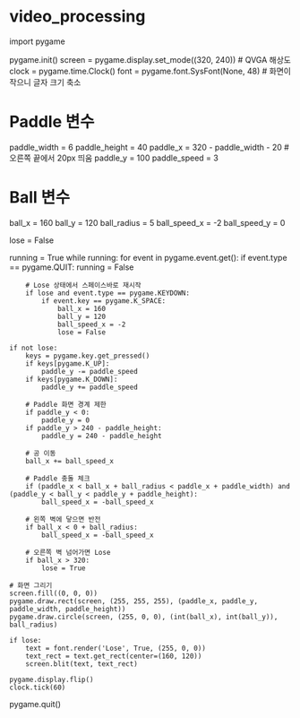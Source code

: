 # video_processing

import pygame

pygame.init()
screen = pygame.display.set_mode((320, 240))  # QVGA 해상도
clock = pygame.time.Clock()
font = pygame.font.SysFont(None, 48)  # 화면이 작으니 글자 크기 축소

# Paddle 변수
paddle_width = 6
paddle_height = 40
paddle_x = 320 - paddle_width - 20  # 오른쪽 끝에서 20px 띄움
paddle_y = 100
paddle_speed = 3

# Ball 변수
ball_x = 160
ball_y = 120
ball_radius = 5
ball_speed_x = -2
ball_speed_y = 0

lose = False

running = True
while running:
    for event in pygame.event.get():
        if event.type == pygame.QUIT:
            running = False

        # Lose 상태에서 스페이스바로 재시작
        if lose and event.type == pygame.KEYDOWN:
            if event.key == pygame.K_SPACE:
                ball_x = 160
                ball_y = 120
                ball_speed_x = -2
                lose = False

    if not lose:
        keys = pygame.key.get_pressed()
        if keys[pygame.K_UP]:
            paddle_y -= paddle_speed
        if keys[pygame.K_DOWN]:
            paddle_y += paddle_speed

        # Paddle 화면 경계 제한
        if paddle_y < 0:
            paddle_y = 0
        if paddle_y > 240 - paddle_height:
            paddle_y = 240 - paddle_height

        # 공 이동
        ball_x += ball_speed_x

        # Paddle 충돌 체크
        if (paddle_x < ball_x + ball_radius < paddle_x + paddle_width) and (paddle_y < ball_y < paddle_y + paddle_height):
            ball_speed_x = -ball_speed_x

        # 왼쪽 벽에 닿으면 반전
        if ball_x < 0 + ball_radius:
            ball_speed_x = -ball_speed_x

        # 오른쪽 벽 넘어가면 Lose
        if ball_x > 320:
            lose = True

    # 화면 그리기
    screen.fill((0, 0, 0))
    pygame.draw.rect(screen, (255, 255, 255), (paddle_x, paddle_y, paddle_width, paddle_height))
    pygame.draw.circle(screen, (255, 0, 0), (int(ball_x), int(ball_y)), ball_radius)

    if lose:
        text = font.render('Lose', True, (255, 0, 0))
        text_rect = text.get_rect(center=(160, 120))
        screen.blit(text, text_rect)

    pygame.display.flip()
    clock.tick(60)

pygame.quit()
